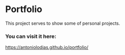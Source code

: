 # Portfolio
This project serves to show some of personal projects.

### You can visit it here:
https://antoniolodias.github.io/portfolio/
